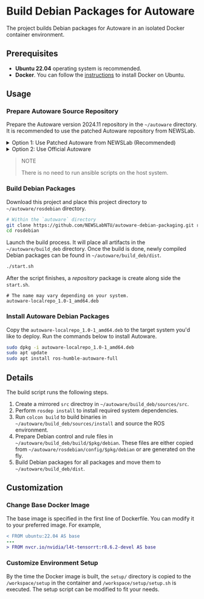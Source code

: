 # Build Debian Packages for Autoware

The project builds Debian packages for Autoware in an isolated Docker
container environment.

## Prerequisites

- **Ubuntu 22.04** operating system is recommended.
- **Docker**. You can follow the [instructions](https://docs.docker.com/engine/install/ubuntu/) to install Docker on Ubuntu.

## Usage

### Prepare Autoware Source Repository

Prepare the Autoware version 2024.11 repository in the `~/autoware`
directory. It is recommended to use the patched Autoware repository
from NEWSLab.

<details>
<summary>Option 1: Use Patched Autoware from NEWSLab (Recommended)</summary>
```sh
git clone -b rosdebian/2024.11 --recurse-submodules https://github.com/NEWSLabNTU/autoware.git
cd autoware
```
</details>

<details>
<summary>Option 2: Use Official Autoware</summary>

```sh
# at home directory
git clone https://github.com/autowarefoundation/autoware.git

cd autoware
mkdir src
vcs import src < autoware.repos
```
</details>

> NOTE
>
> There is no need to run ansible scripts on the host system.

### Build Debian Packages

Download this project and place this project directory to
`~/autoware/rosdebian` directory.

```sh
# Within the `autoware` directory
git clone https://github.com/NEWSLabNTU/autoware-debian-packaging.git rosdebian
cd rosdebian
```

Launch the build process. It will place all artifacts in the
`~/autoware/build_deb` directory. Once the build is done, newly
compiled Debian packages can be found in `~/autoware/build_deb/dist`.

```sh
./start.sh
```

After the script finishes, a _repository_ package is create along side
the `start.sh`.

```
# The name may vary depending on your system.
autoware-localrepo_1.0-1_amd64.deb
```

### Install Autoware Debian Packages

Copy the `autoware-localrepo_1.0-1_amd64.deb` to the target system
you'd like to deploy. Run the commands below to install Autoware.

```sh
sudo dpkg -i autoware-localrepo_1.0-1_amd64.deb
sudo apt update
sudo apt install ros-humble-autoware-full
```

## Details

The build script runs the following steps.

1. Create a mirrored `src` directroy in
   `~/autoware/build_deb/sources/src`.
2. Perform `rosdep install` to install required system dependencies.
3. Run `colcon build` to build binaries in
   `~/autoware/build_deb/sources/install` and source the ROS environment.
4. Prepare Debian control and rule files in
   `~/autoware/build_deb/build/$pkg/debian`. These files are either
   copied from `~/autoware/rosdebian/config/$pkg/debian` or are
   generated on the fly.
5. Build Debian packages for all packages and move them to
   `~/autoware/build_deb/dist`.

## Customization

### Change Base Docker Image

The base image is specified in the first line of Dockerfile. You can
modify it to your preferred image. For example,

```diff
< FROM ubuntu:22.04 AS base
---
> FROM nvcr.io/nvidia/l4t-tensorrt:r8.6.2-devel AS base
```

### Customize Environment Setup

By the time the Docker image is built, the `setup/` directory is
copied to the `/workspace/setup` in the container and
`/workspace/setup/setup.sh` is executed. The setup script can be
modified to fit your needs.
